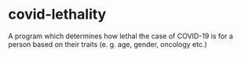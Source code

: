# covid-lethality
A program which determines how lethal the case of COVID-19 is for a person based on their traits (e. g. age, gender, oncology etc.)
